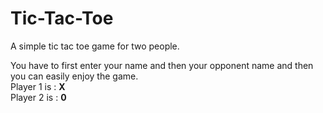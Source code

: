 # Tic-Tac-Toe
A simple tic tac toe game for two people.

You have to first enter your name and then your opponent name and then you can easily enjoy the game.  
Player 1 is : **X**  
Player 2 is : **0**
